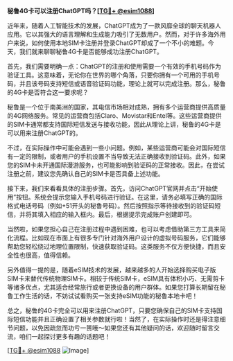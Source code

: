**秘鲁4G卡可以注册ChatGPT吗？[[TG💪+ @esim1088](https://t.me/s/esim1088)]**

近年来，随着人工智能技术的发展，ChatGPT成为了一款风靡全球的聊天机器人应用。它以其强大的语言理解和生成能力吸引了无数用户。然而，对于许多海外用户来说，如何使用本地SIM卡注册并登录ChatGPT却成了一个不小的难题。今天，我们就来聊聊秘鲁4G卡是否能够成功注册ChatGPT。

首先，我们需要明确一点：ChatGPT的注册和使用需要一个有效的手机号码作为验证工具。这意味着，无论你在世界的哪个角落，只要你拥有一个可用的手机号码，并且该号码支持短信或语音验证码功能，理论上就可以完成注册。那么，秘鲁的4G卡是否符合这一要求呢？

秘鲁是一个位于南美洲的国家，其电信市场相对成熟，拥有多个运营商提供高质量的4G网络服务。常见的运营商包括Claro、Movistar和Entel等。这些运营商提供的SIM卡通常都支持国际短信发送与接收功能，因此从理论上讲，秘鲁的4G卡是可以用来注册ChatGPT的。

不过，在实际操作中可能会遇到一些小问题。例如，某些运营商可能会对国际短信有一定的限制，或者用户的手机设置不当导致无法正确接收到验证码。此外，如果您的SIM卡未开通国际漫游服务，也可能影响到验证码的正常接收。因此，在尝试注册之前，建议您先确认自己的SIM卡是否具备上述功能。

接下来，我们来看看具体的注册步骤。首先，访问ChatGPT官网并点击“开始使用”按钮。系统会提示您输入手机号码进行验证。在这里，请务必填写正确的国际格式电话号码（例如+51开头的秘鲁号码）。然后按照指示等待接收到的验证码短信，并将其填入相应的输入框内。最后，根据提示完成账户创建即可。

当然啦，如果您担心自己在注册过程中遇到困难，也可以考虑借助第三方工具来简化流程。比如现在市面上有很多专门针对海外用户设计的虚拟号码服务，它们能够帮助您轻松绕过地理位置限制，快速获取验证码。这类服务不仅方便快捷，而且安全性也很高，值得信赖。

另外值得一提的是，随着eSIM技术的发展，越来越多的人开始选择购买电子版SIM卡来替代传统物理SIM卡。相较于传统SIM卡，eSIM具有体积小巧、无需剪卡等诸多优点，尤其适合经常旅行或者更换设备的用户群体。如果您打算长期留在秘鲁工作生活的话，不妨试试看购买一张支持eSIM功能的秘鲁本地卡吧！

总之，秘鲁的4G卡完全可以用来注册ChatGPT，只要您确保自己的SIM卡支持国际短信功能并且正确设置了相关参数就行啦！当然了，在实际操作时还是得注意细节问题，以免因疏忽而功亏一篑哦～如果您还有其他疑问的话，欢迎随时留言交流，咱们一起探讨更多有趣的话题吧！

[[TG💪+ @esim1088](https://t.me/s/esim1088) ![Image](https://i.postimg.cc/4NQfJmqS/Snipaste-2025-05-13-00-14-12.png)]